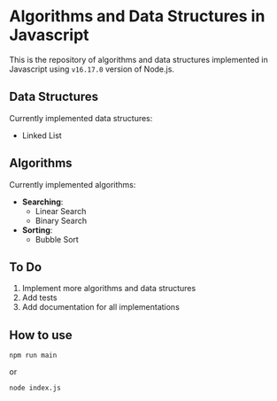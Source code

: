 # Algorithms and Data Structures in Javascript

This is the repository of algorithms and data structures implemented in Javascript using `v16.17.0` version of Node.js.

## Data Structures

Currently implemented data structures:

- Linked List

## Algorithms

Currently implemented algorithms:

- **Searching**:
    - Linear Search
    - Binary Search
- **Sorting**:
    - Bubble Sort

## To Do

1. Implement more algorithms and data structures
2. Add tests
3. Add documentation for all implementations

## How to use

```
npm run main
```

or

```
node index.js
```